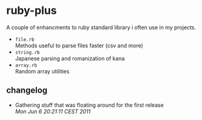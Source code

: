 ruby-plus
=========

A couple of enhancments to ruby standard library i often use in my projects.

* `file.rb`  
  Methods useful to parse files faster (csv and more)
* `string.rb`  
  Japanese parsing and romanization of kana
* `array.rb`  
  Random array utilities

changelog
---------


* Gathering stuff that was floating around for the first release  
  *Mon Jun  6 20:21:11 CEST 2011*


